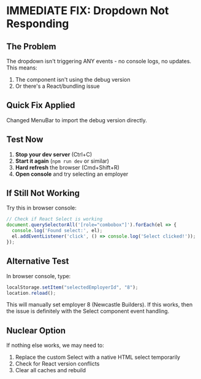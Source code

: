 # IMMEDIATE FIX: Dropdown Not Responding

## The Problem
The dropdown isn't triggering ANY events - no console logs, no updates. This means:
1. The component isn't using the debug version
2. Or there's a React/bundling issue

## Quick Fix Applied
Changed MenuBar to import the debug version directly.

## Test Now
1. **Stop your dev server** (Ctrl+C)
2. **Start it again** (`npm run dev` or similar)
3. **Hard refresh** the browser (Cmd+Shift+R)
4. **Open console** and try selecting an employer

## If Still Not Working

Try this in browser console:
```javascript
// Check if React Select is working
document.querySelectorAll('[role="combobox"]').forEach(el => {
  console.log('Found select:', el);
  el.addEventListener('click', () => console.log('Select clicked!'));
});
```

## Alternative Test
In browser console, type:
```javascript
localStorage.setItem("selectedEmployerId", "8");
location.reload();
```

This will manually set employer 8 (Newcastle Builders). If this works, then the issue is definitely with the Select component event handling.

## Nuclear Option
If nothing else works, we may need to:
1. Replace the custom Select with a native HTML select temporarily
2. Check for React version conflicts
3. Clear all caches and rebuild
